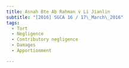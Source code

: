 ```yaml
---
title: Asnah Bte Ab Rahman v Li Jianlin 
subtitle: "[2016] SGCA 16 / 17\_March\_2016"
tags:
  - Tort
  - Negligence
  - Contributory negligence
  - Damages
  - Apportionment

---
```


